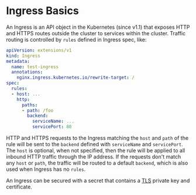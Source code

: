 # Ingress Basics

An Ingress is an API object in the Kubernetes (since v1.1) that exposes HTTP and HTTPS routes outside the cluster to services within the cluster. Traffic routing is controlled by `rules` defined in Ingress spec, like:


```yaml
apiVersion: extensions/v1
kind: Ingress
metadata:
  name: test-ingress
  annotations:
    nginx.ingress.kubernetes.io/rewrite-target: /
spec:
  rules:
  - host: ...
    http:
      paths:
      - path: /foo
        backend:
          serviceName: ...
          servicePort: 80
```

HTTP and HTTPS requests to the Ingress matching the `host` and `path` of the rule will be sent to the `backend` defined with `serviceName` and `servicePort`. The `host` is optional, when not specified, then the rule will be applied to all inbound HTTP traffic through the IP address. If the requests don't match any `host` or `path`, the traffic will be routed to a default `backend`, which is also used when Ingress has no `rules`.

An Ingress can be secured with a secret that contains a [TLS](https://en.wikipedia.org/wiki/Transport_Layer_Security) private key and certificate.
